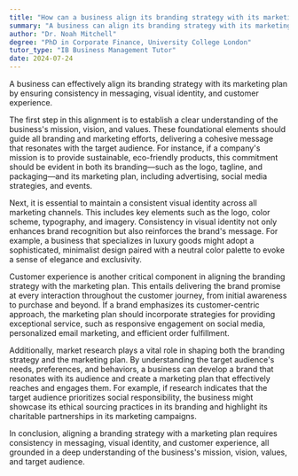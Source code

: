 ```yaml
---
title: "How can a business align its branding strategy with its marketing plan?"
summary: "A business can align its branding strategy with its marketing plan by ensuring consistency in messaging, visual identity, and customer experience."
author: "Dr. Noah Mitchell"
degree: "PhD in Corporate Finance, University College London"
tutor_type: "IB Business Management Tutor"
date: 2024-07-24
---
```


A business can effectively align its branding strategy with its marketing plan by ensuring consistency in messaging, visual identity, and customer experience.

The first step in this alignment is to establish a clear understanding of the business's mission, vision, and values. These foundational elements should guide all branding and marketing efforts, delivering a cohesive message that resonates with the target audience. For instance, if a company's mission is to provide sustainable, eco-friendly products, this commitment should be evident in both its branding—such as the logo, tagline, and packaging—and its marketing plan, including advertising, social media strategies, and events.

Next, it is essential to maintain a consistent visual identity across all marketing channels. This includes key elements such as the logo, color scheme, typography, and imagery. Consistency in visual identity not only enhances brand recognition but also reinforces the brand's message. For example, a business that specializes in luxury goods might adopt a sophisticated, minimalist design paired with a neutral color palette to evoke a sense of elegance and exclusivity.

Customer experience is another critical component in aligning the branding strategy with the marketing plan. This entails delivering the brand promise at every interaction throughout the customer journey, from initial awareness to purchase and beyond. If a brand emphasizes its customer-centric approach, the marketing plan should incorporate strategies for providing exceptional service, such as responsive engagement on social media, personalized email marketing, and efficient order fulfillment.

Additionally, market research plays a vital role in shaping both the branding strategy and the marketing plan. By understanding the target audience's needs, preferences, and behaviors, a business can develop a brand that resonates with its audience and create a marketing plan that effectively reaches and engages them. For example, if research indicates that the target audience prioritizes social responsibility, the business might showcase its ethical sourcing practices in its branding and highlight its charitable partnerships in its marketing campaigns.

In conclusion, aligning a branding strategy with a marketing plan requires consistency in messaging, visual identity, and customer experience, all grounded in a deep understanding of the business's mission, vision, values, and target audience.
    